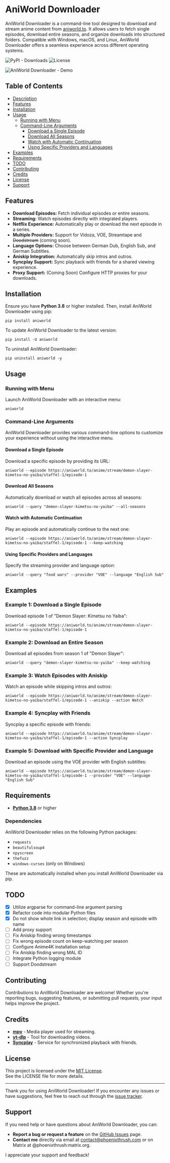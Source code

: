 # AniWorld Downloader

AniWorld Downloader is a command-line tool designed to download and stream anime content from [aniworld.to](https://aniworld.to). It allows users to fetch single episodes, download entire seasons, and organize downloads into structured folders. Compatible with Windows, macOS, and Linux, AniWorld Downloader offers a seamless experience across different operating systems.

![PyPI - Downloads](https://img.shields.io/pypi/dm/aniworld?color=blue)
![License](https://img.shields.io/pypi/l/aniworld)

![AniWorld Downloader - Demo](https://raw.githubusercontent.com/phoenixthrush/AniWorld-Downloader/development/.github/demo.png)

## Table of Contents

- [Description](#description)
- [Features](#features)
- [Installation](#installation)
- [Usage](#usage)
  - [Running with Menu](#running-with-menu)
  - [Command-Line Arguments](#command-line-arguments)
    - [Download a Single Episode](#download-a-single-episode)
    - [Download All Seasons](#download-all-seasons)
    - [Watch with Automatic Continuation](#watch-with-automatic-continuation)
    - [Using Specific Providers and Languages](#using-specific-providers-and-languages)
- [Examples](#examples)
- [Requirements](#requirements)
- [TODO](#todo)
- [Contributing](#contributing)
- [Credits](#credits)
- [License](#license)
- [Support](#support)

## Features

- **Download Episodes:** Fetch individual episodes or entire seasons.
- **Streaming:** Watch episodes directly with integrated players.
- **Netflix Experience:** Automatically play or download the next episode in a series.
- **Multiple Providers:** Support for Vidoza, VOE, Streamtape and ~~Doodstream~~ (coming soon).
- **Language Options:** Choose between German Dub, English Sub, and German Subtitles.
- **Aniskip Integration:** Automatically skip intros and outros.
- **Syncplay Support:** Sync playback with friends for a shared viewing experience.
- **Proxy Support:** (Coming Soon) Configure HTTP proxies for your downloads.

## Installation

Ensure you have **Python 3.8** or higher installed. Then, install AniWorld Downloader using pip:

```shell
pip install aniworld
```

To update AniWorld Downloader to the latest version:

```shell
pip install -U aniworld
```

To uninstall AniWorld Downloader:

```shell
pip uninstall aniworld -y
```

## Usage

### Running with Menu

Launch AniWorld Downloader with an interactive menu:

```shell
aniworld
```

### Command-Line Arguments

AniWorld Downloader provides various command-line options to customize your experience without using the interactive menu.

#### Download a Single Episode

Download a specific episode by providing its URL:

```shell
aniworld --episode https://aniworld.to/anime/stream/demon-slayer-kimetsu-no-yaiba/staffel-1/episode-1
```

#### Download All Seasons

Automatically download or watch all episodes across all seasons:

```shell
aniworld --query "demon-slayer-kimetsu-no-yaiba" --all-seasons
```

#### Watch with Automatic Continuation

Play an episode and automatically continue to the next one:

```shell
aniworld --episode https://aniworld.to/anime/stream/demon-slayer-kimetsu-no-yaiba/staffel-1/episode-1 --keep-watching
```

#### Using Specific Providers and Languages

Specify the streaming provider and language option:

```shell
aniworld --query "food wars" --provider "VOE" --language "English Sub"
```

## Examples

### Example 1: Download a Single Episode

Download episode 1 of "Demon Slayer: Kimetsu no Yaiba":

```shell
aniworld --episode https://aniworld.to/anime/stream/demon-slayer-kimetsu-no-yaiba/staffel-1/episode-1
```

### Example 2: Download an Entire Season

Download all episodes from season 1 of "Demon Slayer":

```shell
aniworld --query "demon-slayer-kimetsu-no-yaiba" --keep-watching
```

### Example 3: Watch Episodes with Aniskip

Watch an episode while skipping intros and outros:

```shell
aniworld --episode https://aniworld.to/anime/stream/demon-slayer-kimetsu-no-yaiba/staffel-1/episode-1 --aniskip --action Watch
```

### Example 4: Syncplay with Friends

Syncplay a specific episode with friends:

```shell
aniworld --episode https://aniworld.to/anime/stream/demon-slayer-kimetsu-no-yaiba/staffel-1/episode-1 --action Syncplay
```

### Example 5: Download with Specific Provider and Language

Download an episode using the VOE provider with English subtitles:

```shell
aniworld --episode https://aniworld.to/anime/stream/demon-slayer-kimetsu-no-yaiba/staffel-1/episode-1 --provider "VOE" --language "English Sub"
```

## Requirements

- **[Python 3.8](https://www.python.org/downloads/)** or higher

### Dependencies

AniWorld Downloader relies on the following Python packages:

- `requests`
- `beautifulsoup4`
- `npyscreen`
- `thefuzz`
- `windows-curses` (only on Windows)

These are automatically installed when you install AniWorld Downloader via pip.

## TODO

- [x] Utilize argparse for command-line argument parsing
- [x] Refactor code into modular Python files
- [x] Do not show whole link in selection; display season and episode with name
- [ ] Add proxy support
- [ ] Fix Aniskip finding wrong timestamps
- [ ] Fix wrong episode count on keep-watching per season
- [ ] Configure Anime4K installation setup
- [ ] Fix Aniskip finding wrong MAL ID
- [ ] Integrate Python logging module
- [ ] Support Doodstream

## Contributing

Contributions to AniWorld Downloader are welcome! Whether you're reporting bugs, suggesting features, or submitting pull requests, your input helps improve the project.

## Credits

- **[mpv](https://github.com/mpv-player/mpv.git)** - Media player used for streaming.
- **[yt-dlp](https://github.com/yt-dlp/yt-dlp.git)** - Tool for downloading videos.
- **[Syncplay](https://github.com/Syncplay/syncplay.git)** - Service for synchronized playback with friends.

## License

This project is licensed under the [MIT License](LICENSE).  
See the LICENSE file for more details.

---

Thank you for using AniWorld Downloader! If you encounter any issues or have suggestions, feel free to reach out through the [issue tracker](https://github.com/phoenixthrush/AniWorld-Downloader/issues).

## Support

If you need help or have questions about AniWorld Downloader, you can:

- **Report a bug or request a feature** on the [GitHub Issues](https://github.com/phoenixthrush/AniWorld-Downloader/issues) page.
- **Contact me** directly via email at [contact@phoenixthrush.com](mailto:contact@phoenixthrush.com) or on Matrix at @phoenixthrush:matrix.org.

I appreciate your support and feedback!
